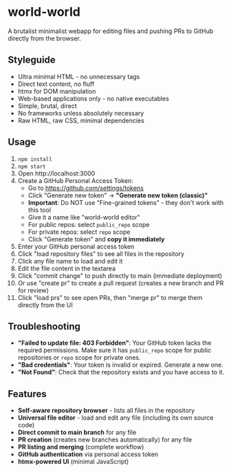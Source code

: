 # world-world

A brutalist minimalist webapp for editing files and pushing PRs to GitHub directly from the browser.

## Styleguide

- Ultra minimal HTML - no unnecessary tags
- Direct text content, no fluff
- htmx for DOM manipulation
- Web-based applications only - no native executables
- Simple, brutal, direct
- No frameworks unless absolutely necessary
- Raw HTML, raw CSS, minimal dependencies

## Usage

1. `npm install`
2. `npm start`
3. Open http://localhost:3000
4. Create a GitHub Personal Access Token:
   - Go to https://github.com/settings/tokens
   - Click "Generate new token" → **"Generate new token (classic)"**
   - **Important**: Do NOT use "Fine-grained tokens" - they don't work with this tool
   - Give it a name like "world-world editor"
   - For public repos: select `public_repo` scope
   - For private repos: select `repo` scope
   - Click "Generate token" and **copy it immediately**
5. Enter your GitHub personal access token
6. Click "load repository files" to see all files in the repository
7. Click any file name to load and edit it
8. Edit the file content in the textarea
9. Click "commit change" to push directly to main (immediate deployment)
10. Or use "create pr" to create a pull request (creates a new branch and PR for review)
11. Click "load prs" to see open PRs, then "merge pr" to merge them directly from the UI

## Troubleshooting

- **"Failed to update file: 403 Forbidden"**: Your GitHub token lacks the required permissions. Make sure it has `public_repo` scope for public repositories or `repo` scope for private ones.
- **"Bad credentials"**: Your token is invalid or expired. Generate a new one.
- **"Not Found"**: Check that the repository exists and you have access to it.

## Features

- **Self-aware repository browser** - lists all files in the repository
- **Universal file editor** - load and edit any file (including its own source code)
- **Direct commit to main branch** for any file
- **PR creation** (creates new branches automatically) for any file
- **PR listing and merging** (complete workflow)
- **GitHub authentication** via personal access token
- **htmx-powered UI** (minimal JavaScript)
